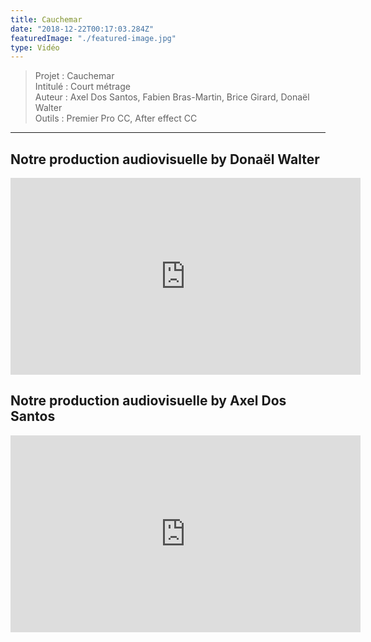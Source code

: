 ```yaml
---
title: Cauchemar
date: "2018-12-22T00:17:03.284Z"
featuredImage: "./featured-image.jpg"
type: Vidéo
---
```

>Projet : Cauchemar<br>
>Intitulé : Court métrage<br>
>Auteur : Axel Dos Santos, Fabien Bras-Martin, Brice Girard, Donaël Walter<br>
>Outils : Premier Pro CC, After effect CC<br>
----------------------------------------------------------
## Notre production audiovisuelle by Donaël Walter

<center>
<iframe width="560" height="315" src="https://www.youtube.com/embed/JvrPjeELn9o" frameborder="0" allow="accelerometer; autoplay; encrypted-media; gyroscope; picture-in-picture" allowfullscreen></iframe>
</center>

## Notre production audiovisuelle by Axel Dos Santos
<center>
<iframe width="560" height="315" src="https://www.youtube.com/embed/U4BKU8lzhEY" frameborder="0" allow="accelerometer; autoplay; encrypted-media; gyroscope; picture-in-picture" allowfullscreen></iframe>
</center>
